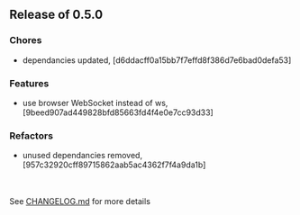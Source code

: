 <h2>Release of 0.5.0</h2>

### Chores
+ dependancies updated, [d6ddacff0a15bb7f7effd8f386d7e6bad0defa53]

### Features
+ use browser WebSocket instead of ws, [9beed907ad449828bfd85663fd4f4e0e7cc93d33]

### Refactors
+ unused dependancies removed, [957c32920cff89715862aab5ac4362f7f4a9da1b]

<br><br>See <a href='https://github.com/mrjackwills/leafcast_vue/blob/main/CHANGELOG.md'>CHANGELOG.md</a> for more details<br>
